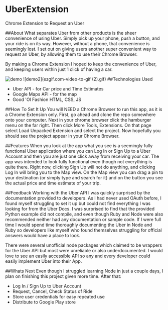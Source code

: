 # UberExtension
Chrome Extension to Request an Uber

##About
What separates Uber from other products is the sheer convenience of using Uber. Simply pick up your phone, push a button, and 
your ride is on its way. However, without a phone, that convenience is seemingly lost. I set out on giving users
another super convenient way to request an Uber, by allowing them to use their Chrome Browser. 

By making a Chrome Extension I hoped to keep the convenience of Uber, and keeping users within just 1 click of having a car. 


![demo](demo.gif) 
![demo2](ezgif.com-video-to-gif (2).gif)
##Technologies Used

* Uber API - for Car price and Time Estimates
* Google Maps API - for the map
* Good 'Ol Fashion HTML, CSS, JS

##How To Set It Up
You will NEED a Chrome Browser to run this app, as it is a Chrome Extension only. First, go ahead and clone the repo somewhere onto
your computer. Next in your chrome browser click the hamburger menu on the far right. Then click More Tools, Extensions. On that page
select Load Unpacked Extension and select the project. Now hopefully you should see the project appear in your Chrome Browser.

##Features
When you look at the app what you see is a seemingly fully functional Uber application where you can Log In or Sign Up to a Uber Account
and then you are just one click away from receiving your car. The app was intended to look fully functional even though not
everything is quite there. Right now, clicking Sign Up will not do anything, and clicking Log In will bring you to the Map view.
On the Map view you can drag a pin to your destination (or simply type and search for it) and on the button you see the actual 
price and time estimate of your trip. 

##Feedback
Working with the Uber API I was quickly surprised by the documentation provided to developers. As I had never used OAuth before,
I found myself struggling to set it up but could not find everything I was looking for from the Uber Docs. I was surprised to find that
the provided Python example did not compile, and even though Ruby and Node were also recommended neither had any documentation or sample code.
If I were full time I would spend time thoroughly documenting the Uber in Node and Ruby so developers like myself who found themselves
struggling for official answers would have a place to look. 

There were several unofficial node packages which claimed to be wrappers for the Uber API but most were unreliable or also underdocumented.
I would love to see an easily accessible API so any and every developer could easily implement Uber into their App.

##Whats Next
Even though I struggled learning Node in just a couple days, I plan on finishing this project given more time. After that:

* Log In / Sign Up to Uber Account
* Request, Cancel, Check Status of Ride
* Store user credentials for easy repeated use
* Distribute to Google Play store 
